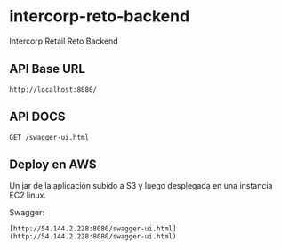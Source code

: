 # intercorp-reto-backend
Intercorp Retail Reto Backend

## API Base URL
    http://localhost:8080/

## API DOCS
    GET /swagger-ui.html
    
## Deploy en AWS
Un jar de la aplicación subido a S3 y luego desplegada en una instancia EC2 linux.
	
Swagger:

	[http://54.144.2.228:8080/swagger-ui.html](http://54.144.2.228:8080/swagger-ui.html)